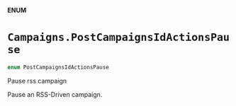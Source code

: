 **ENUM**

# `Campaigns.PostCampaignsIdActionsPause`

```swift
enum PostCampaignsIdActionsPause
```

Pause rss campaign

Pause an RSS-Driven campaign.
